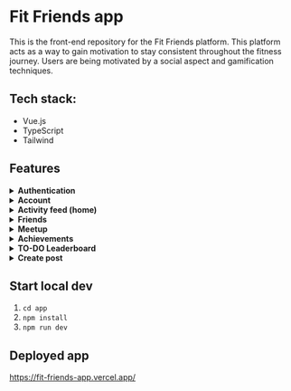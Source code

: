 # Fit Friends app

This is the front-end repository for the Fit Friends platform. This platform acts as a way to gain motivation to stay consistent throughout the fitness journey.
Users are being motivated by a social aspect and gamification techniques.

## Tech stack:

- Vue.js
- TypeScript
- Tailwind

## Features

<details>
<summary><strong>Authentication</strong></summary>

- Login
- Register
- Reset password

</details>

<details>
<summary><strong>Account</strong></summary>

- Save account settings
- Change settings (age, bio, weekly fitness goal, data sharing, gym)
- Achievements showcase
- Display of weekly goal
- Display of personal goals

</details>

<details>
<summary><strong>Activity feed (home)</strong></summary>

- Like post
- Comment on post
- View all comments
- View accomplished achievements

</details>

<details>
<summary><strong>Friends</strong></summary>

- Search friends
- Remove friends
- Add friends
- View profile

</details>

<details>
<summary><strong>Meetup</strong></summary>

- View accepted meetups
- View received invites
- View invited by me
- Send invite to user from same gym
- Send invite to user from different gym

</details>

<details>
<summary><strong>Achievements</strong></summary>

- View achievements per category
- Toggle all achievements
- View achievement details (title, description, current level)
- Claim achievement

</details>

<details>
<summary><strong>TO-DO Leaderboard</strong></summary>

- Some feature
- Some feature

</details>

<details>
<summary><strong>Create post</strong></summary>

- Add description
- Add date
- Add "I'm proud of:"
- Add "Accomplished achievements"
- Create post

</details>

## Start local dev
1. `cd app`
2. `npm install`
3. `npm run dev`

## Deployed app
https://fit-friends-app.vercel.app/

